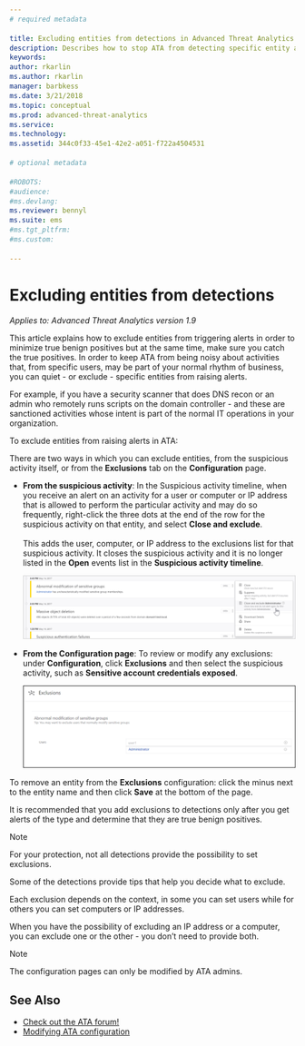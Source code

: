 ```yaml
---
# required metadata

title: Excluding entities from detections in Advanced Threat Analytics | Microsoft Docs
description: Describes how to stop ATA from detecting specific entity activities as suspicious
keywords:
author: rkarlin
ms.author: rkarlin
manager: barbkess
ms.date: 3/21/2018
ms.topic: conceptual
ms.prod: advanced-threat-analytics
ms.service:
ms.technology:
ms.assetid: 344c0f33-45e1-42e2-a051-f722a4504531

# optional metadata

#ROBOTS:
#audience:
#ms.devlang:
ms.reviewer: bennyl
ms.suite: ems
#ms.tgt_pltfrm:
#ms.custom:

---
```


# Excluding entities from detections

*Applies to: Advanced Threat Analytics version 1.9*

This article explains how to exclude entities from triggering alerts in order to minimize true benign positives but at the same time, make sure you catch the true positives. In order to keep ATA from being noisy about activities that, from specific users, may be part of your normal rhythm of business, you can quiet - or exclude - specific entities from raising alerts.

For example, if you have a security scanner that does DNS recon or an admin who remotely runs scripts on the domain controller - and these are sanctioned activities whose intent is part of the normal IT operations in your organization.

To exclude entities from raising alerts in ATA:

There are two ways in which you can exclude entities, from the suspicious activity itself, or from the **Exclusions** tab on the **Configuration** page.

- **From the suspicious activity**: In the Suspicious activity timeline, when you receive an alert on an activity for a user or computer or IP address that is allowed to perform the particular activity and may do so frequently, right-click the three dots at the end of the row for the suspicious activity on that entity, and select **Close and exclude**. <br></br>This adds the user, computer, or IP address to the exclusions list for that suspicious activity. It  closes the suspicious activity and it is no longer listed in the **Open** events list in the **Suspicious activity timeline**.

    ![Exclude entity](./media/exclude-in-sa.png)

- **From the Configuration page**:  To review or modify any exclusions: under **Configuration**, click **Exclusions** and then select the suspicious activity, such as **Sensitive account credentials exposed**.

    ![Exclusion configuration](./media/exclusions-config-page.png)

To remove an entity from the **Exclusions** configuration: click the minus next to the entity name and then click **Save** at the bottom of the page.

It is recommended that you add exclusions to detections only after you get alerts of the type and determine that they are true benign positives. 

> [!NOTE]
> For your protection, not all detections provide the possibility to set exclusions. 

Some of the detections provide tips that help you decide what to exclude. 

Each exclusion depends on the context, in some you can set users while for others you can set computers or IP addresses. 

When you have the possibility of excluding an IP address or a computer, you can exclude one or the other - you don’t need to provide both.

> [!NOTE]
> The configuration pages can only be modified by ATA admins.


## See Also
- [Check out the ATA forum!](https://social.technet.microsoft.com/Forums/security/home?forum=mata)
- [Modifying ATA configuration](modifying-ata-center-configuration.md)
